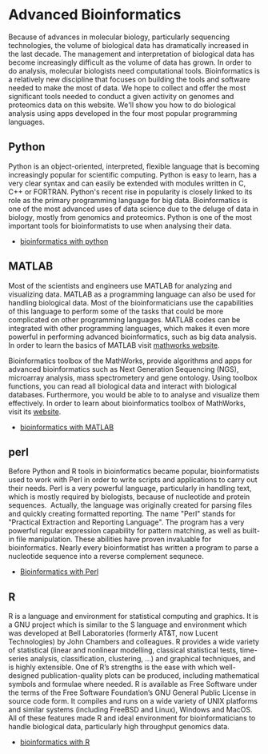 Advanced Bioinformatics
=======================


Because of advances in molecular biology, particularly sequencing technologies, the volume of biological data has dramatically increased in the last decade. The management and interpretation of biological data has become increasingly difficult as the volume of data has grown. In order to do analysis, molecular biologists need computational tools. Bioinformatics is a relatively new discipline that focuses on building the tools and software needed to make the most of data. We hope to collect and offer the most significant tools needed to conduct a given activity on genomes and proteomics data on this website. We'll show you how to do biological analysis using apps developed in the four most popular programming languages.


Python
---------

Python is an object-oriented, interpreted, flexible language that is becoming increasingly popular for scientific computing. Python is easy to learn, has a very clear syntax and can easily be extended with modules written in C, C++ or FORTRAN. Python's recent rise in popularity is closely linked to its role as the primary programming language for big data. Bioinformatics is one of the most advanced uses of data science due to the deluge of data in biology, mostly from genomics and proteomics. Python is one of the most important tools for bioinformatists to use when analysing their data.


- [bioinformatics with python](advancedbioinformatics-python/index.md)



MATLAB
----------

Most of the scientists and engineers use MATLAB for analyzing and visualizing data. MATLAB as a programming language can also be used for handling biological data. Most of the bioinformaticians use the capabilities of this language to perform some of the tasks that could be more complicated on other programming languages. MATLAB codes can be integrated with other programming languages, which makes it even more powerful in performing advanced bioinformatics, such as big data analysis. In order to learn the basics of MATLAB visit [mathworks website](https://www.mathworks.com/help/matlab/index.html).

Bioinformatics toolbox of the MathWorks, provide algorithms and apps for advanced bioinformatics such as Next Generation Sequencing (NGS), microarray analysis, mass spectrometery and gene ontology. Using toolbox functions, you can read all biological data and interact with biological databases. Furthermore, you would be able to to analyse and visualize them effectively. In order to learn about bioinformatics toolbox of MathWorks, visit its [website](https://www.mathworks.com/help/bioinfo/).

- [bioinformatics with MATLAB](advancedbioinformatics-matlab/index.md)





perl 
-----------

Before Python and R tools in bioinformatics became popular, bioinformatists used to work with Perl in order to write scripts and applications to carry out their needs. Perl is a very powerful language, particularly in handling text, which is mostly required by biologists, because of nucleotide and protein sequences.  Actually, the language was originally created for parsing files and quickly creating formatted reporting. The name "Perl" stands for "Practical Extraction and Reporting Language". The program has a very powerful regular expression capability for pattern matching, as well as built-in file manipulation. These abilities have proven invaluable for bioinformatics. Nearly every bioinformatist has written a program to parse a nucleotide sequence into a reverse complement sequnece. 

- [Bioinformatics with Perl](bioinformatics-Perl/index.md)


R
-----------

R is a language and environment for statistical computing and graphics. It is a GNU project which is similar to the S language and environment which was developed at Bell Laboratories (formerly AT&T, now Lucent Technologies) by John Chambers and colleagues. 
R provides a wide variety of statistical (linear and nonlinear modelling, classical statistical tests, time-series analysis, classification, clustering, …) and graphical techniques, and is highly extensible. One of R’s strengths is the ease with which well-designed publication-quality plots can be produced, including mathematical symbols and formulae where needed. 
R is available as Free Software under the terms of the Free Software Foundation’s GNU General Public License in source code form. It compiles and runs on a wide variety of UNIX platforms and similar systems (including FreeBSD and Linux), Windows and MacOS.
All of these features made R and ideal environment for bioinformaticians to handle biological data, particularly high throughput genomics data.  


- [bioinformatics with R](advancedbioinformatics-R/index.md)


